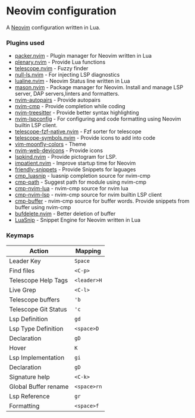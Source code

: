 # Neovim configuration

A [Neovim](https://github.com/neovim/neovim) configuration written in Lua.

### Plugins used

- [packer.nvim](https://github.com/wbthomason/packer.nvim) - Plugin manager for Neovim written in Lua
- [plenary.nvim](https://github.com/nvim-lua/plenary.nvim) - Provide Lua functions
- [telescope.nvim](https://github.com/nvim-telescope/telescope.nvim) - Fuzzy finder
- [null-ls.nvim](https://github.com/jose-elias-alvarez/null-ls.nvim) - For injecting LSP diagnostics
- [lualine.nvim](https://github.com/nvim-lualine/lualine.nvim) - Neovim Status line written in Lua
- [mason.nvim](https://github.com/williamboman/mason.nvim) - Package manager for Neovim. Install and manage LSP server, DAP servers,linters and formatters.
- [nvim-autopairs](https://github.com/windwp/nvim-autopairs) - Provide autopairs
- [nvim-cmp](https://github.com/hrsh7th/nvim-cmp) - Provide completion while coding
- [nvim-treesitter](https://github.com/nvim-treesitter/nvim-treesitter) - Provide better syntax highlighting
- [nvim-lspconfig](https://github.com/neovim/nvim-lspconfig) - For configuring and code formatting using Neovim builtin LSP client.
- [telescope-fzf-native.nvim](https://github.com/nvim-telescope/telescope-fzf-native.nvim) - Fzf sorter for telescope
- [telescope-symbols.nvim](https://github.com/nvim-telescope/telescope-symbols.nvim) - Provide icons to add into code
- [vim-moonfly-colors](https://github.com/bluz71/vim-moonfly-colors) - Theme
- [nvim-web-devicons](https://github.com/kyazdani42/nvim-web-devicons) - Provide icons
- [lspkind.nvim](https://github.com/onsails/lspkind.nvim) - Provide pictogram for LSP.
- [impatient.nvim](https://github.com/lewis6991/impatient.nvim) - Improve startup time for Neovim
- [friendly-snippets](https://github.com/rafamadriz/friendly-snippets) - Provide Snippets for laguages
- [cmp_luasnip](https://github.com/saadparwaiz1/cmp_luasnip) - luasnip completion source for nvim-cmp
- [cmp-path](https://github.com/hrsh7th/cmp-path) - Suggest path for module using nvim-cmp
- [cmp-nvim-lua](https://github.com/hrsh7th/cmp-nvim-lua) - nvim-cmp source for nvim lua
- [cmp-nvim-lsp](https://github.com/hrsh7th/cmp-nvim-lsp) - nvim-cmp source for nvim builtin LSP client
- [cmp-buffer](https://github.com/hrsh7th/cmp-buffer) - nvim-cmp source for buffer words. Provide snippets from buffer using nvim-cmp
- [bufdelete.nvim](https://github.com/famiu/bufdelete.nvim) - Better deletion of buffer
- [LuaSnip](https://github.com/L3MON4D3/LuaSnip) - Snippet Engine for Neovim written in Lua

### Keymaps

| Action               | Mapping     |
| -------------------- | ----------- |
| Leader Key           | `Space `    |
| Find files           | `<C-p>`     |
| Telescope Help Tags  | `<leader>H` |
| Live Grep            | `<C-l>`     |
| Telescope buffers    | `'b`        |
| Telescope Git Status | `'c`        |
| Lsp Definition       | `gd`        |
| Lsp Type Definition  | `<space>D`  |
| Declaration          | `gD`        |
| Hover                | `K`         |
| Lsp Implementation   | `gi`        |
| Declaration          | `gD`        |
| Signature help       | `<C-k>`     |
| Global Buffer rename | `<space>rn` |
| Lsp Reference        | `gr`        |
| Formatting           | `<space>f`  |
